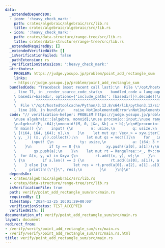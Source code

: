 ```yaml
---
data:
  _extendedDependsOn:
  - icon: ':heavy_check_mark:'
    path: crates/algebraic/algebraic/src/lib.rs
    title: crates/algebraic/algebraic/src/lib.rs
  - icon: ':heavy_check_mark:'
    path: crates/data-structure/range-tree/src/lib.rs
    title: crates/data-structure/range-tree/src/lib.rs
  _extendedRequiredBy: []
  _extendedVerifiedWith: []
  _isVerificationFailed: false
  _pathExtension: rs
  _verificationStatusIcon: ':heavy_check_mark:'
  attributes:
    PROBLEM: https://judge.yosupo.jp/problem/point_add_rectangle_sum
    links:
    - https://judge.yosupo.jp/problem/point_add_rectangle_sum
  bundledCode: "Traceback (most recent call last):\n  File \"/opt/hostedtoolcache/Python/3.12.8/x64/lib/python3.12/site-packages/onlinejudge_verify/documentation/build.py\"\
    , line 71, in _render_source_code_stat\n    bundled_code = language.bundle(stat.path,\
    \ basedir=basedir, options={'include_paths': [basedir]}).decode()\n          \
    \         ^^^^^^^^^^^^^^^^^^^^^^^^^^^^^^^^^^^^^^^^^^^^^^^^^^^^^^^^^^^^^^^^^^^^^^^^^^^^^^^^^\n\
    \  File \"/opt/hostedtoolcache/Python/3.12.8/x64/lib/python3.12/site-packages/onlinejudge_verify/languages/rust.py\"\
    , line 288, in bundle\n    raise NotImplementedError\nNotImplementedError\n"
  code: "// verification-helper: PROBLEM https://judge.yosupo.jp/problem/point_add_rectangle_sum\n\
    \nuse algebraic::{algebra, monoid};\nuse proconio::input;\nuse range_tree::RangeTree;\n\
    \nalgebra!(M, i64);\nmonoid!(M, 0, |&a, &b| a + b);\n\n#[proconio::fastout]\n\
    fn main() {\n    input! {\n        n: usize,\n        q: usize,\n        xyw:\
    \ [(i64, i64, i64); n],\n    }\n    let mut xy: Vec<_> = xyw.iter().map(|&(x,\
    \ y, _)| (x, y)).collect();\n    let mut qs = vec![];\n    for _ in 0..q {\n \
    \       input! {\n            ty: usize,\n            a: [i64; 3 + ty],\n    \
    \    }\n        if ty == 0 {\n            xy.push((a[0], a[1]));\n        }\n\
    \        qs.push(a);\n    }\n    let mut rt = RangeTree::<_, M>::new(xy);\n  \
    \  for &(x, y, w) in &xyw {\n        rt.add((x, y), w);\n    }\n    for a in qs\
    \ {\n        if a.len() == 3 {\n            rt.add((a[0], a[1]), a[2]);\n    \
    \    } else {\n            let res = rt.prod(a[0]..a[2], a[1]..a[3]);\n      \
    \      println!(\"{}\", res);\n        }\n    }\n}\n"
  dependsOn:
  - crates/algebraic/algebraic/src/lib.rs
  - crates/data-structure/range-tree/src/lib.rs
  isVerificationFile: true
  path: verify/point_add_rectangle_sum/src/main.rs
  requiredBy: []
  timestamp: '2024-12-25 10:01:29+00:00'
  verificationStatus: TEST_ACCEPTED
  verifiedWith: []
documentation_of: verify/point_add_rectangle_sum/src/main.rs
layout: document
redirect_from:
- /verify/verify/point_add_rectangle_sum/src/main.rs
- /verify/verify/point_add_rectangle_sum/src/main.rs.html
title: verify/point_add_rectangle_sum/src/main.rs
---
```

